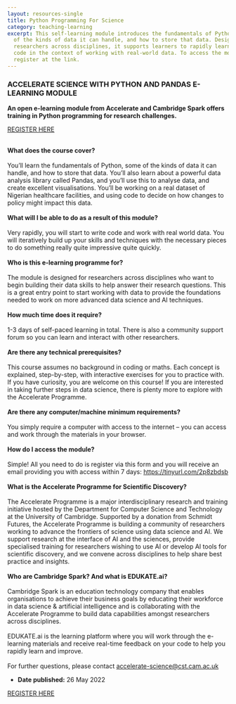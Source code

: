 ```yaml
---
layout: resources-single
title: Python Programming For Science
category: teaching-learning
excerpt: This self-learning module introduces the fundamentals of Python, some
  of the kinds of data it can handle, and how to store that data. Designed for
  researchers across disciplines, it supports learners to rapidly learn how to
  code in the context of working with real-world data. To access the module,
  register at the link.
---
```

### ACCELERATE SCIENCE WITH PYTHON AND PANDAS E-LEARNING MODULE

**An open e-learning module from Accelerate and Cambridge Spark offers training in Python programming for research challenges.**

[REGISTER HERE](https://tinyurl.com/2p8zbdsb)

\
**What does the course cover?**\
\
You’ll learn the fundamentals of Python, some of the kinds of data it can handle, and how to store that data. You’ll also learn about a powerful data analysis library called Pandas, and you’ll use this to analyse data, and create excellent visualisations. You’ll be working on a real dataset of Nigerian healthcare facilities, and using code to decide on how changes to policy might impact this data.\
\
**What will I be able to do as a result of this module?**\
\
Very rapidly, you will start to write code and work with real world data. You will iteratively build up your skills and techniques with the necessary pieces to do something really quite impressive quite quickly.\
\
**Who is this e-learning programme for?**\
\
The module is designed for researchers across disciplines who want to begin building their data skills to help answer their research questions. This is a great entry point to start working with data to provide the foundations needed to work on more advanced data science and AI techniques.\
\
**How much time does it require?**\
\
1-3 days of self-paced learning in total. There is also a community support forum so you can learn and interact with other researchers.\
\
**Are there any technical prerequisites?**\
\
This course assumes no background in coding or maths. Each concept is explained, step-by-step, with interactive exercises for you to practice with. If you have curiosity, you are welcome on this course! If you are interested in taking further steps in data science, there is plenty more to explore with the Accelerate Programme.\
\
**Are there any computer/machine minimum requirements?**\
\
You simply require a computer with access to the internet – you can access and work through the materials in your browser.\
\
**How do I access the module?**\
\
Simple! All you need to do is register via this form and you will receive an email providing you with access within 7 days: <https://tinyurl.com/2p8zbdsb>\
\
**What is the Accelerate Programme for Scientific Discovery?**\
\
The Accelerate Programme is a major interdisciplinary research and training initiative hosted by the Department for Computer Science and Technology at the University of Cambridge. Supported by a donation from Schmidt Futures, the Accelerate Programme is building a community of researchers working to advance the frontiers of science using data science and AI. We support research at the interface of AI and the sciences, provide specialised training for researchers wishing to use AI or develop AI tools for scientific discovery, and we convene across disciplines to help share best practice and insights.\
\
**Who are Cambridge Spark? And what is EDUKATE.ai?**\
\
Cambridge Spark is an education technology company that enables organisations to achieve their business goals by educating their workforce in data science & artificial intelligence and is collaborating with the Accelerate Programme to build data capabilities amongst researchers across disciplines.\
\
EDUKATE.ai is the learning platform where you will work through the e-learning materials and receive real-time feedback on your code to help you rapidly learn and improve.\
\
For further questions, please contact accelerate-science@cst.cam.ac.uk

* **Date published:** 26 May 2022

[REGISTER HERE](https://tinyurl.com/2p8zbdsb)